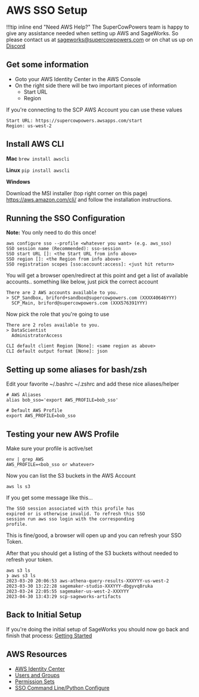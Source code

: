 # AWS SSO Setup
!!!tip inline end "Need AWS Help?"
    The SuperCowPowers team is happy to give any assistance needed when setting up AWS and SageWorks. So please contact us at [sageworks@supercowpowers.com](mailto:sageworks@supercowpowers.com) or on chat us up on [Discord](https://discord.gg/8jY2yBZX) 

## Get some information
  - Goto your AWS Identity Center in the AWS Console
  - On the right side there will be two important pieces of information
    - Start URL
    - Region 

  If you're connecting to the SCP AWS Account you can use these values

  ```
  Start URL: https://supercowpowers.awsapps.com/start 
  Region: us-west-2
  ```


## Install AWS CLI
**Mac** `brew install awscli`
    
**Linux** `pip install awscli`

**Windows**

Download the MSI installer (top right corner on this page) <https://aws.amazon.com/cli/> and follow the installation instructions.

## Running the SSO Configuration 
**Note:** You only need to do this once!

```
aws configure sso --profile <whatever you want> (e.g. aws_sso)
SSO session name (Recommended): sso-session
SSO start URL []: <the Start URL from info above>
SSO region []: <the Region from info above>
SSO registration scopes [sso:account:access]: <just hit return>
```

You will get a browser open/redirect at this point and get a list of available accounts.. something like below, just pick the correct account

```
There are 2 AWS accounts available to you.
> SCP_Sandbox, briford+sandbox@supercowpowers.com (XXXX40646YYY)
  SCP_Main, briford@supercowpowers.com (XXX576391YYY)
```

Now pick the role that you're going to use

```
There are 2 roles available to you.
> DataScientist
  AdministratorAccess

CLI default client Region [None]: <same region as above>
CLI default output format [None]: json
```

## Setting up some aliases for bash/zsh
Edit your favorite ~/.bashrc ~/.zshrc and add these nice aliases/helper

```
# AWS Aliases
alias bob_sso='export AWS_PROFILE=bob_sso'

# Default AWS Profile
export AWS_PROFILE=bob_sso
```

## Testing your new AWS Profile
Make sure your profile is active/set

```
env | grep AWS
AWS_PROFILE=<bob_sso or whatever>
```
Now you can list the S3 buckets in the AWS Account

```
aws ls s3
```
If you get some message like this...

```
The SSO session associated with this profile has
expired or is otherwise invalid. To refresh this SSO
session run aws sso login with the corresponding
profile.
```

This is fine/good, a browser will open up and you can refresh your SSO Token.

After that you should get a listing of the S3 buckets without needed to refresh your token.

```
aws s3 ls
❯ aws s3 ls
2023-03-20 20:06:53 aws-athena-query-results-XXXYYY-us-west-2
2023-03-30 13:22:28 sagemaker-studio-XXXYYY-dbgyvq8ruka
2023-03-24 22:05:55 sagemaker-us-west-2-XXXYYY
2023-04-30 13:43:29 scp-sageworks-artifacts
```

## Back to Initial Setup
If you're doing the initial setup of SageWorks you should now go back and finish that process: [Getting Started](../getting_started/index.md)

 
## AWS Resources
- [AWS Identity Center](https://docs.aws.amazon.com/singlesignon/latest/userguide/what-is.html)
- [Users and Groups](https://docs.aws.amazon.com/singlesignon/latest/userguide/users-groups-provisioning.html)
- [Permission Sets](https://docs.aws.amazon.com/singlesignon/latest/userguide/permissionsetsconcept.html)
- [SSO Command Line/Python Configure](https://docs.aws.amazon.com/cli/latest/userguide/sso-configure-profile-token.html)


